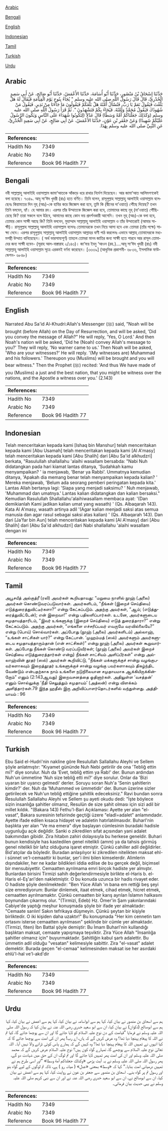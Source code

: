 [Arabic](#arabic)

[Bengali](#bengali)

[English](#english)

[Indonesian](#indonesian)

[Tamil](#tamil)

[Turkish](#turkish)

[Urdu](#urdu)

## Arabic


<div dir="rtl" lang="ar" style={{fontSize:'larger',backgroundColor:'#f8f9fa',padding:20}}>
حَدَّثَنَا إِسْحَاقُ بْنُ مَنْصُورٍ، حَدَّثَنَا أَبُو أُسَامَةَ، حَدَّثَنَا الأَعْمَشُ، حَدَّثَنَا أَبُو صَالِحٍ، عَنْ أَبِي سَعِيدٍ الْخُدْرِيِّ، قَالَ قَالَ رَسُولُ اللَّهِ صلى الله عليه وسلم ‏"‏ يُجَاءُ بِنُوحٍ يَوْمَ الْقِيَامَةِ فَيُقَالُ لَهُ هَلْ بَلَّغْتَ فَيَقُولُ نَعَمْ يَا رَبِّ‏.‏ فَتُسْأَلُ أُمَّتُهُ هَلْ بَلَّغَكُمْ فَيَقُولُونَ مَا جَاءَنَا مِنْ نَذِيرٍ‏.‏ فَيَقُولُ مَنْ شُهُودُكَ فَيَقُولُ مُحَمَّدٌ وَأُمَّتُهُ‏.‏ فَيُجَاءُ بِكُمْ فَتَشْهَدُونَ ‏"‏‏.‏ ثُمَّ قَرَأَ رَسُولُ اللَّهِ صلى الله عليه وسلم ‏(‏وَكَذَلِكَ جَعَلْنَاكُمْ أُمَّةً وَسَطًا‏)‏ قَالَ عَدْلاً ‏(‏لِتَكُونُوا شُهَدَاءَ عَلَى النَّاسِ وَيَكُونَ الرَّسُولُ عَلَيْكُمْ شَهِيدًا‏)‏ وَعَنْ جَعْفَرِ بْنِ عَوْنٍ، حَدَّثَنَا الأَعْمَشُ، عَنْ أَبِي صَالِحٍ، عَنْ أَبِي سَعِيدٍ الْخُدْرِيِّ، عَنِ النَّبِيِّ صلى الله عليه وسلم بِهَذَا‏.‏
</div>
<div style={{backgroundColor:'#f8f9fa',padding:20, marginBottom: 10}}><table> <thead> <tr> <th>References:</th> <th></th> </tr> </thead> <tbody><tr><td>Hadith No</td><td>7349</td></tr><tr><td>Arabic No</td><td>7349</td></tr><tr><td>Reference</td><td>Book 96 Hadith 77</td></tr></tbody></table></div>

## Bengali


<div dir="ltr" lang="bn" style={{fontSize:'larger',backgroundColor:'#f8f9fa',padding:20}}>
নবী সাল্লাল্লাহু আলাইহি ওয়াসাল্লাম জামা‘আতকে আঁকড়ে ধরে রাখার নির্দেশ দিয়েছেন। আর জামা‘আত আলিমগণকেই বলা হয়েছে। ৭৩৪৯. আবূ সা‘ঈদ খুদরী (রাঃ) হতে বর্ণিত। তিনি বলেন, রাসূলুল্লাহ সাল্লাল্লাহু আলাইহি ওয়াসাল্লাম বলেছেনঃ কিয়ামতের দিন নূহ্ (আঃ)-কে হাযির করে জিজ্ঞেস করা হবে, তুমি কি (দ্বীনের দা’ওয়াত) পৌঁছে দিয়েছ? তখন তিনি বলবেন, হ্যাঁ। হে আমার রব। এরপর তাঁর উম্মাতকে জিজ্ঞেস করা হবে, তোমাদের কাছে নূহ্ (দা’ওয়াত) পৌঁছিয়েছে কি? তারা সকলে বলে উঠবে, আমাদের কাছে কোন ভয় প্রদর্শনকারী আসেনি। তখন নূহ্ (আঃ)-কে বলা হবে, তোমার কোন সাক্ষী আছে কি? তিনি বলবেন, মুহাম্মাদ সাল্লাল্লাহু আলাইহি ওয়াসাল্লাম ও তাঁর উম্মাতরাই (আমার সাক্ষী)। রাসূলুল্লাহ সাল্লাল্লাহু আলাইহি ওয়াসাল্লাম বলেনঃ তোমাদেরকে তখন নিয়ে আসা হবে এবং তোমরা (তাঁর পক্ষে) সাক্ষ্য দেবে। এরপর রাসূলুল্লাহ সাল্লাল্লাহু আলাইহি ওয়াসাল্লাম আল্লাহর বাণী পাঠ করলেনঃ এভাবে আল্লাহ্ তোমাদেরকে মধ্যমপন্থী উম্মাত বানিয়েছেন। ( অর্থ ভারসাম্যপূর্ণ) তাহলে তোমরা মানব জাতির জন্য সাক্ষী হতে পারবে আর রাসূল তোমাদের জন্য সাক্ষী হবেন- (সূরাহ আল-বাক্বারাহ ২/১৪৩)। জা‘ফর ইবনু ‘আওন (রহ.)....আবূ সা‘ঈদ খুদরী (রাঃ) নবী সাল্লাল্লাহু আলাইহি ওয়াসাল্লাম সূত্রে এরকমই বর্ণনা করেছেন। [৩৩৩৯] (আধুনিক প্রকাশনী- ৬৮৩৬, ইসলামিক ফাউন্ডেশন- ৬৮৪৮)
</div>
<div style={{backgroundColor:'#f8f9fa',padding:20, marginBottom: 10}}><table> <thead> <tr> <th>References:</th> <th></th> </tr> </thead> <tbody><tr><td>Hadith No</td><td>7349</td></tr><tr><td>Arabic No</td><td>7349</td></tr><tr><td>Reference</td><td>Book 96 Hadith 77</td></tr></tbody></table></div>

## English


<div dir="ltr" lang="en" style={{fontSize:'larger',backgroundColor:'#f8f9fa',padding:20}}>
Narrated Abu Sa'id Al-Khudri:Allah's Messenger (ﷺ) said, "Noah will be brought (before Allah) on the Day of Resurrection, and will be asked, 'Did you convey the message of Allah?" He will reply, 'Yes, O Lord.' And then Noah's nation will be asked, 'Did he (Noah) convey Allah's message to you?' They will reply, 'No warner came to us.' Then Noah will be asked, 'Who are your witnesses?' He will reply. '(My witnesses are) Muhammad and his followers.' Thereupon you (Muslims) will be brought and you will bear witness." Then the Prophet (ﷺ) recited: 'And thus We have made of you (Muslims) a just and the best nation, that you might be witness over the nations, and the Apostle a witness over you.' (2.143)
</div>
<div style={{backgroundColor:'#f8f9fa',padding:20, marginBottom: 10}}><table> <thead> <tr> <th>References:</th> <th></th> </tr> </thead> <tbody><tr><td>Hadith No</td><td>7349</td></tr><tr><td>Arabic No</td><td>7349</td></tr><tr><td>Reference</td><td>Book 96 Hadith 77</td></tr></tbody></table></div>

## Indonesian


<div dir="ltr" lang="id" style={{fontSize:'larger',backgroundColor:'#f8f9fa',padding:20}}>
Telah menceritakan kepada kami [Ishaq bin Manshur] telah menceritakan kepada kami [Abu Usamah] telah menceritakan kepada kami [Al A'masy] telah menceritakan kepada kami [Abu Shalih] dari [Abu Sa'id alkhudzri] berkata, "Rasulullah shallallahu 'alaihi wasallam bersabda: "Nabi Nuh didatangkan pada hari kiamat lantas ditanya, 'Sudahkah kamu menyampaikan? ' ia menjawab, 'Benar ya Rabbi'. Ummatnya kemudian ditanya, 'Apakah dia memang benar telah menyampaikan kepada kalian? ' Mereka menjawab, 'Belum ada seorang pemberi peringatan kepada kita.' Lantas Allah bertanya lagi: 'Siapa yang menjadi saksimu? ' Nuh menjawab, 'Muhammad dan umatnya.' Lantas kalian didatangkan dan kalian bersaksi." Kemudian Rasulullah Shallallahu'alaihiwasallam membaca ayat: '(Dan demikianlah Kami jadikan kalian umat yang wasath) ' (Qs. Albaqarah 143). Kata Al A'masy, wasath artinya adil '(Agar kalian menjadi saksi atas semua manusia dan agar rasul sebagai saksi atas kalian) ' (Qs. Albaqarah 143). Dan dari [Ja'far bin Aun] telah menceritakan kepada kami [Al A'masy] dari [Abu Shalih] dari [Abu Sa'id alkhudzri] dari Nabi shallallahu 'alaihi wasallam dengan ini
</div>
<div style={{backgroundColor:'#f8f9fa',padding:20, marginBottom: 10}}><table> <thead> <tr> <th>References:</th> <th></th> </tr> </thead> <tbody><tr><td>Hadith No</td><td>7349</td></tr><tr><td>Arabic No</td><td>7349</td></tr><tr><td>Reference</td><td>Book 96 Hadith 77</td></tr></tbody></table></div>

## Tamil


<div dir="ltr" lang="ta" style={{fontSize:'larger',backgroundColor:'#f8f9fa',padding:20}}>
அபூசயீத் அல்குத்ரீ (ரலி) அவர்கள் கூறியதாவது: “மறுமை நாளில் நூஹ் (அலை) அவர்கள் கொண்டுவரப்படுவார்கள். அவர்களிடம், “நீங்கள் (இறைச் செய்தியை) எடுத்துரைத்துவிட்டீர்களா?” என்று கேட்கப்படும். அதற்கு அவர்கள், “ஆம்; (எடுத்துரைத்துவிட்டேன்); என் இறைவா!” என்று பதிலளிப்பார்கள். உடனே, அவர்களுடைய சமுதாயத்தாரிடம், “இவர் உங்களுக்கு (இறைச் செய்தியை) எடுத் துரைத்தாரா?” என்று கேட்கப்படும். அதற்கு அவர்கள், “எங்களை எச்சரிப்பவர் எவருமே வரவில்லையே?” என்று (பொய்) சொல்வார்கள். அப்போது (நூஹ் (அலை) அவர்களிடம்) அல்லாஹ், “உங்கள் சாட்சிகள் யார்?” என்று கேட்பான். ‘முஹம்மத் (ஸல்) அவர்களும் அவர்களுடைய சமுதாயத்தாரும்தான் (என் சாட்சிகள்)” என்று நூஹ் (அலை) அவர்கள் கூறுவார்கள். அப்போது நீங்கள் கொண்டு வரப்படுவீர்கள்; (நூஹ் (அலை) அவர்கள் இறைச் செய்தியை எடுத்துரைத்தார்கள் என்று) நீங்கள் சாட்சியம் அளிப்பீர்கள்” என்று அல்லாஹ்வின் தூதர் (ஸல்) அவர்கள் கூறிவிட்டு, “நீங்கள் மக்களுக்குச் சான்று வழங்குபவர்களாகவும் இறைத்தூதர் உங்களுக்குச் சான்று வழங்கு பவர்களாகவும் திகழ்ந்திட வேண்டும் என்பதற்காக நாம் உங்களை நடுநிலையான சமுதாயமாக ஆக்கியிருக்கின்றோம்” எனும் (2:143ஆவது) இறைவசனத்தை ஓதினார்கள். அதிலுள்ள ‘வசத்தன்’ எனும் சொல்லுக்கு ‘நீதி செலுத்தும் சமுதாயம்’ (அத்லன்) என்று விளக்கம் அளித்தார்கள்.79 இந்த ஹதீஸ் இரு அறிவிப்பாளர்தொடர்களில் வந்துள்ளது. அத்தியாயம் : 96
</div>
<div style={{backgroundColor:'#f8f9fa',padding:20, marginBottom: 10}}><table> <thead> <tr> <th>References:</th> <th></th> </tr> </thead> <tbody><tr><td>Hadith No</td><td>7349</td></tr><tr><td>Arabic No</td><td>7349</td></tr><tr><td>Reference</td><td>Book 96 Hadith 77</td></tr></tbody></table></div>

## Turkish


<div dir="ltr" lang="tr" style={{fontSize:'larger',backgroundColor:'#f8f9fa',padding:20}}>
Ebu Said el-Hudri'nin nakline göre Resulullah Sallallahu Aleyhi ve Sellem şöyle anlatmıştır: "Kıyamet gününde Nuh Nebi getirilir de ona 'Tebliğ ettin mi?' diye sorulur. Nuh da 'Evet, tebliğ ettim ya Rab!' der. Bunun ardından Nuh'un ümmetine 'Nuh size tebliğ etti mi?' diye sorulur. Onlar da 'Bizi uyaran bir uyarıcı gelmedi' derler. Soruyu soran Nuh'a 'Senin şahitlerin kimdir?' der. Nuh da 'Muhammed ve ümmetidir' der. Bunun üzerine sizler getirilecek ve Nuh'un tebliğ ettiğine şahitlik edeceksiniz." Ravi bundan sonra Resulullah Sallallahu Aleyhi ve Sellem şu ayeti okudu dedi: "İşte böylece sizin insanlığa şahitler olmanız, Resulün de size şahit olması için sizi adil bir millet kıldık. "(Bakara 143) Fethu'l-Bari Açıklaması: Ayette yer alan "el-vasat", Bakara suresinin tefsirinde geçtiği üzere "eladl=adalet" anlamındadır. Ayette ifade edilen kısaca hidayet ve adaletin hatırlatılmasıdır. Buharl'nin başlıkta yer alan "Ve ma emera" diye başlayan cümlesinin buradaki hadisle uygunluğu açık değildir. Sanki o zikredilen sıfat açısından yani adalet bakımından gibidir. Zira hitabın zahiri dolayısıyla bu herkese geneldir. Buhari bunun kendisiyle has kastedilen genel nitelikli (amm) ya da tahsis görmüş genel nitelikli bir lafız olduğuna işaret etmiştir. Çünkü cahiller adil değildirler. Bid'atçılar da böyledir. Buradan anlaşılıyor ki zikredilen nitelikten maksat ehl-i sünnet ve'l-cemaattir ki bunlar, şer'i ilmi bilen kimselerdir. Alimlerin dışındakiler, her ne kadar bildikleri iddia edilse de bu gerçek değil, biçimsel bir mensubiyettir. Cemaatten ayrılmama emri birçok hadiste yer almıştır. Bunlardan birisini Tirmizi sahih değerlendirmesiyle birlikte el-Haris b. el-Haris el-Eş'ari'den nakletmiştir. O bu konuda uzunca bir hadis rivayet eder. O hadiste şöyle denilmektedir: "Ben Yüce Allah 'ın bana em rettiği beş şeyi size emrediyorum: Bunlar dinlemek, itaat etmek, cihad etmek, hicret etmek, cemaatten ayrılmamaktır. Çünkü cemaatten bir karış ayrılan İslamın halkasını boynundan çıkarmış olur. "(Tirmizi, Edeb) Hz. Ömer'in Şam yakınlarındaki Cabiye'de yaptığı meşhur konuşmada şöyle bir ifade yer almaktadır: "Cemaate sarılın! Sakın tefrikaya düşmeyin. Çünkü şeytan bir kişiyle birliktedir. O iki kişiden daha uzaktır!" Bu konuşmada "Her kim cennetin tam ortasını isterse cemaatten ayrılmasın" şeklinde bir cümle yer almaktadır.(Tirmizi, fiten) İbn Battal şöyle demiştir: Bu İmam Buharl'nin kullandığı başlıktan maksat, cemaate yapışmaya teşviktir. Zira Yüce Allah "İnsanlığa şahitler olmanız için" buyurmaktadır. Şahitliğin kabul şartı adalettir. Bu ümmetin adil olduğu "vesatan" kelimesiyle sabittir. Zira "el-vasat" adalet demektir. Burada geçen "el-cemaa" kelimesinden maksat ise her asırdaki ehlü'l-hal ve'l-akd'dir
</div>
<div style={{backgroundColor:'#f8f9fa',padding:20, marginBottom: 10}}><table> <thead> <tr> <th>References:</th> <th></th> </tr> </thead> <tbody><tr><td>Hadith No</td><td>7349</td></tr><tr><td>Arabic No</td><td>7349</td></tr><tr><td>Reference</td><td>Book 96 Hadith 77</td></tr></tbody></table></div>

## Urdu


<div dir="rtl" lang="ur" style={{fontSize:'larger',backgroundColor:'#f8f9fa',padding:20}}>
ہم سے اسحاق بن منصور نے بیان کیا، کہا ہم سے ابواسامہ نے بیان کیا، کہا ہم سے اعمش نے بیان کیا، کہا ہم سے ابوصالح (ذکوان) نے بیان کیا، ان سے ابو سعید خدری رضی اللہ عنہ نے بیان کیا کہ رسول اللہ صلی اللہ علیہ وسلم نے فرمایا ”قیامت کے دن نوح علیہ السلام کو لایا جائے گا اور ان سے پوچھا جائے گا، کیا تم نے اللہ کا پیغام پہنچا دیا تھا؟ وہ عرض کریں گے کہ ہاں، اے رب! پھر ان کی امت سے پوچھا جائے گا کہ کیا انہوں نے تمہیں اللہ کا پیغام پہنچا دیا تھا؟ وہ کہیں گے کہ ہمارے پاس کوئی ڈرانے والا نہیں آیا۔ اللہ تعالیٰ نوح علیہ السلام سے پوچھے گا، تمہارے گواہ کون ہیں؟ نوح علیہ السلام عرض کریں گے کہ محمد صلی اللہ علیہ وسلم اور ان کی امت پھر تمہیں لایا جائے گا اور تم لوگ ان کے حق میں شہادت دو گے، پھر رسول اللہ صلی اللہ علیہ وسلم نے یہ آیت پڑھی «‏‏‏‏وكذلك جعلناكم أمة وسطا‏» ”اور اسی طرح ہم نے تمہیں درمیانی امت بنایا۔“ کہا کہ «وسط» بمعنی «عدل» ( میانہ رو ) ہے، تاکہ تم لوگوں کے لیے گواہ بنو اور رسول تم پر گواہ بنے۔ اسحاق بن منصور سے جعفر بن عون نے روایت کیا، کہا ہم سے اعمش نے بیان کیا، ان سے ابوصالح نے، ان سے ابو سعید خدری رضی اللہ عنہ نے اور ان سے نبی کریم صلی اللہ علیہ وسلم نے یہی حدیث بیان فرمائی۔
</div>
<div style={{backgroundColor:'#f8f9fa',padding:20, marginBottom: 10}}><table> <thead> <tr> <th>References:</th> <th></th> </tr> </thead> <tbody><tr><td>Hadith No</td><td>7349</td></tr><tr><td>Arabic No</td><td>7349</td></tr><tr><td>Reference</td><td>Book 96 Hadith 77</td></tr></tbody></table></div>